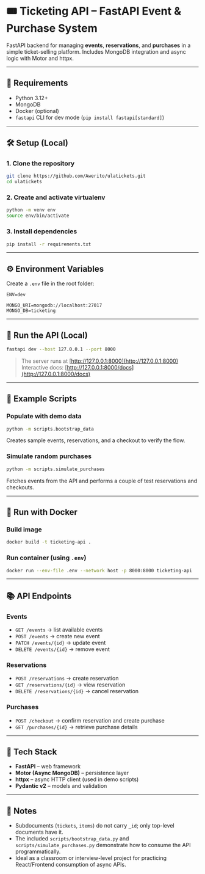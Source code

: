 # 🎟️ Ticketing API – FastAPI Event & Purchase System

FastAPI backend for managing **events**, **reservations**, and **purchases** in
a simple ticket-selling platform. Includes MongoDB integration and async logic
with Motor and httpx.

---

## 🚀 Requirements

- Python 3.12+
- MongoDB
- Docker (optional)
- `fastapi` CLI for dev mode (`pip install fastapi[standard]`)

---

## 🛠️ Setup (Local)

### 1. Clone the repository

```bash
git clone https://github.com/Awerito/ulatickets.git
cd ulatickets
````

### 2. Create and activate virtualenv

```bash
python -m venv env
source env/bin/activate
```

### 3. Install dependencies

```bash
pip install -r requirements.txt
```

---

## ⚙️ Environment Variables

Create a `.env` file in the root folder:

```env
ENV=dev

MONGO_URI=mongodb://localhost:27017
MONGO_DB=ticketing
```

---

## 🧪 Run the API (Local)

```bash
fastapi dev --host 127.0.0.1 --port 8000
```

> The server runs at [http://127.0.0.1:8000](http://127.0.0.1:8000)
> Interactive docs: [http://127.0.0.1:8000/docs](http://127.0.0.1:8000/docs)

---

## 🧩 Example Scripts

### Populate with demo data

```bash
python -m scripts.bootstrap_data
```

Creates sample events, reservations, and a checkout to verify the flow.

### Simulate random purchases

```bash
python -m scripts.simulate_purchases
```

Fetches events from the API and performs a couple of test reservations and
checkouts.

---

## 🐳 Run with Docker

### Build image

```bash
docker build -t ticketing-api .
```

### Run container (using `.env`)

```bash
docker run --env-file .env --network host -p 8000:8000 ticketing-api
```

---

## 📚 API Endpoints

### Events

* `GET /events` → list available events
* `POST /events` → create new event
* `PATCH /events/{id}` → update event
* `DELETE /events/{id}` → remove event

### Reservations

* `POST /reservations` → create reservation
* `GET /reservations/{id}` → view reservation
* `DELETE /reservations/{id}` → cancel reservation

### Purchases

* `POST /checkout` → confirm reservation and create purchase
* `GET /purchases/{id}` → retrieve purchase details

---

## 🧰 Tech Stack

* **FastAPI** – web framework
* **Motor (Async MongoDB)** – persistence layer
* **httpx** – async HTTP client (used in demo scripts)
* **Pydantic v2** – models and validation

---

## 📌 Notes

* Subdocuments (`tickets`, `items`) do not carry `_id`; only top-level
documents have it.
* The included `scripts/bootstrap_data.py` and `scripts/simulate_purchases.py`
demonstrate how to consume the API programmatically.
* Ideal as a classroom or interview-level project for practicing React/Frontend
consumption of async APIs.
